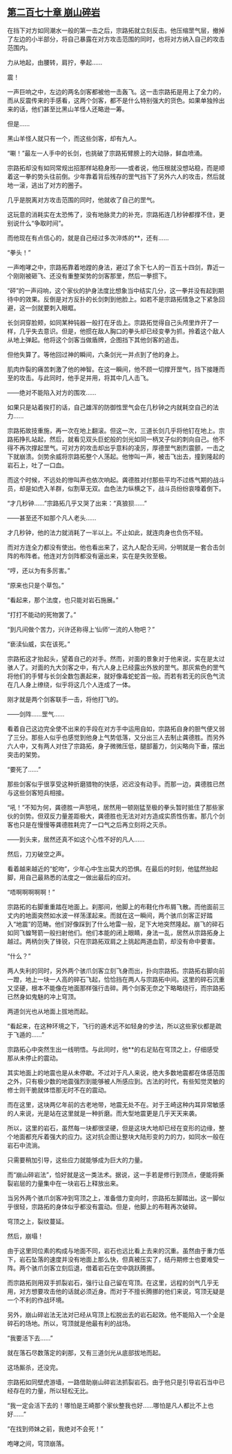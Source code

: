 ## [第二百七十章 崩山碎岩](https://www.xxbiquge.com/11_11207/9178083.html)


  在挡下对方如同潮水一般的第一击之后，宗路拓就立刻反击。他压缩罡气层，撤掉了左边的小半部分，将自己暴露在对方攻击范围的同时，也将对方纳入自己的攻击范围内。

  力从地起，由腰转，肩拧，拳起……

  震！

  一声巨响之中，左边的两名剑客都被他一击轰飞。这一击宗路拓是用上了全力的，而从反震传来的手感看，这两个剑客，都不是什么特别强大的货色。如果单独拎出来的话，他们甚至比黑山羊怪人还略逊一筹。

  但是……

  黑山羊怪人就只有一个，而这些剑客，却有九人。

  “唰！”最左一人手中的长剑，也挑破了宗路拓臂膀上的大动脉，鲜血喷涌。

  宗路拓却没有如同常规出招那样站稳身形——或者说，他压根就没想站稳，而是顺着这一拳的势头往前倒。少年靠着背后残存的罡气挡下了另外六人的攻击，然后就地一滚，逃出了对方的圈子。

  几乎是脱离对方攻击范围的同时，他就收了自己的罡气。

  这玩意的消耗实在太恐怖了，没有地脉灵力的补充，宗路拓连几秒钟都撑不住，更别说什么“争取时间”。

  而他现在有点信心的，就是自己经过多次淬炼的**，还有……

  “拳头！”

  一声咆哮之中，宗路拓靠着地蹚的身法，避过了余下七人的一百五十四剑，靠近一个刚刚被砸飞、还没有重整架势的剑客那里，然后一拳掼下。

  “砰”的一声闷响，这个家伙的护身法度比想象当中结实几分，这一拳并没有起到期待中的效果。反倒是对方反扑的长剑刺到他脸上。如若不是宗路拓情急之下紧急回避，这一剑就要刺入眼眶。

  长剑洞穿脸颊，如同某种钝器一般打在牙齿上。宗路拓觉得自己头颅里炸开了一样，几乎失去意识。但是，他掼在敌人胸口的拳头却已经变拳为抓，拎着这个敌人从地上弹起。他将这个剑客当做盾牌，企图挡下其他剑客的追击。

  但他失算了。等他回过神的瞬间，六条剑光一并点到了他的身上。

  肌肉炸裂的痛苦刺激了他的神智。在这一瞬间，他不顾一切撑开罡气，挡下接踵而至的攻击。与此同时，他手足并用，将其中几人击飞。

  ——绝对不能陷入对方的围攻……

  如果只是站着挨打的话，自己雄浑的防御性罡气会在几秒钟之内就耗空自己的法力……

  宗路拓故技重施，再一次在地上翻滚。但这一次，三道长剑几乎将他钉在地上。宗路拓挣扎站起，然后，就看见双头巨蛇般的剑光如同一柄叉子似的刺向自己。他不得不再次撑起罡气。可对方的攻击却出乎意料的凌厉，厚德罡气剧烈震颤，一击之下就崩溃。剑势余威将宗路拓整个人荡起。他惨叫一声，被击飞出去，撞到隆起的岩石上，吐了一口血。

  而这个时候，不远处的惨叫声也依次响起。龚德胜对付那些平均不过练气期的战斗员，却是如虎入羊群，似割草无双。血色法力纵横之下，战斗员纷纷哀嚎着倒下。

  “才几秒钟……”宗路拓几乎又哭了出来：“真狼狈……”

  ——甚至还不如那个凡人老头……

  才几秒钟，他的法力就消耗了一半以上。不止如此，就连肉身也负伤不轻。

  而对方连全力都没有使出。他也看出来了，这九人配合无间，分明就是一套合击剑阵的布阵者。他连对方剑阵都没有逼出来，实在是失败至极。

  “哼，还以为有多厉害。”

  “原来也只是个草包。”

  “看起来，那个法度，也只能对岩石施展。”

  “打打不能动的死物罢了。”

  “到凡间做个苦力，兴许还称得上‘仙师’一流的人物吧？”

  “亵渎仙威，实在该死。”

  宗路拓这才抬起头，望着自己的对手。然而，对面的景象对于他来说，实在是太过骇人了。对面的九大剑客之中，有六人身上已经露出外放的罡气。那灰紫色的罡气将他们的手臂与长剑全数包裹起来，就好像毒蛇蛇首一般。而若有若无的灰色气流在几人身上缭绕，似乎将这几个人连成了一体。

  刚才就是两个剑客联手一击，将他打飞的。

  ——剑阵……罡气……

  看着自己这边完全使不出来的手段在对方手中运用自如，宗路拓自身的胆气便又弱了三分。那些人似乎也感觉到他身上气势低落，又分出三人去制止龚德胜。而另外六人中，又有两人对住了宗路拓，身子微微压低，腿部蓄力，剑尖略向下垂，摆出突击的架势。

  “要死了……”

  那些剑客似乎很享受这种折磨猎物的快感，迟迟没有动手。而那一边，龚德胜已然与这些剑客短兵相接。

  “吼！”不知为何，龚德胜一声怒吼，居然用一顿刚猛至极的拳头暂时抵住了那些家伙的剑势。但双反力量差距极大，龚德胜也无法对对方造成实质性伤害。那几个剑客也只是在慢慢等龚德胜耗完了一口气之后再立刻将之灭杀。

  ——到头来，居然还真不如这个心性不好的凡人……

  然后，刀刃破空之声。

  看着越来越近的“蛇吻”，少年心中生出莫大的恐惧。在最后的时刻，他猛然抬起脚，用自己最熟悉的法度之一做出最后的应对。

  “唔啊啊啊啊啊！”

  宗路拓的右脚重重踏在地面上。刹那间，他脚上的布鞋化作布屑飞散。而他面前三丈内的地面突然如水波一样荡漾起来。而就在这一瞬间，两个骇爪剑客正好踏入“地震”的范畴。他们好像踩到了什么地雷一般，足下大地突然隆起。崩飞的碎石如同飞蝗弩箭一般扫射他们。他们本能的闭上眼睛，身法一乱，居然从宗路拓身上越过。两柄剑失了锋锐，只在宗路拓双肩之上挑起两道血箭，却没有命中要害。

  “什么？”

  两人失利的同时，另外两个骇爪剑客立刻飞身而出，扑向宗路拓。宗路拓右脚向前一蹬，地上一块一人高的碎石飞起，恰恰挡在两人与宗路拓中间。这里的碎石沉重又坚硬，根本不能像在地面那样强行击碎。两个剑客无奈之下略略绕行，而宗路拓已然身如鬼魅的冲上穹顶。

  两道剑光也从地面上拔地而起。

  “看起来，在这种环境之下，飞行的遁术远不如轻身的步法，所以这些家伙都是疏于飞遁的……”

  宗路拓心中突然生出一线明悟。与此同时，他**的右足贴在穹顶之上，仔细感受那从未停止的震动。

  其实地面上的地震也是从未停歇。不过对于凡人来说，绝大多数地震都在体感范围之外，只有极少数的地震强烈到能够被人所感应到。古法的时代，有些知觉灵敏的修士则干脆就体悟那无时不在的震动。

  而在这里，这块两亿年前的古老地带，地震无处不在。对于王崎这种内耳异常敏感的人来说，光是站在这里就是一种折磨。而大型地震更是几乎天天来袭。

  所以，这里的岩石，虽然每一块都很坚硬，但是这块大地却已经在变形的边缘，整个地面都充斥着强大的应力。这对抗企图让整块大陆形变的力的力，如同水一般在岩石中流淌。

  只需要稍加引导，这些应力就能够成为巨大的力量。

  而“崩山碎岩法”，恰好就是这一类法术。据说，这一手若是修行到顶点，便能将撕裂岩层的力量集中在一块岩石上释放出来。

  当另外两个骇爪剑客冲到穹顶之上，准备借力变向时，宗路拓左脚踏出。这一脚似乎很轻，宗路拓的身体似乎都没有震动。但是，他脚上的布鞋再次破碎。

  穹顶之上，裂纹蔓延。

  然后，崩塌！

  由于这里同位素的构成与地面不同，岩石也远比看上去来的沉重。虽然由于重力低下，岩石坠落的速度并没有地面上那么快，但真被压实了，结丹期修士也要难受一阵。两个骇爪剑客立刻后退，借着岩石在空中跳跃腾挪。

  而宗路拓则用双手抓裂岩石，强行让自己留在穹顶。在这里，远程的剑气几乎无用，对方想要攻击他的话就必须近身。而对于不擅长腾挪的他们来说，穹顶无疑是一个不利的作战环境。

  另外，崩山碎岩法无法对已经从穹顶上松脱出去的岩石起效。他不能陷入一个全是碎石的场地。所以，穹顶就是他最有利的战场。

  “我要活下去……”

  就在落石尽数落定的刹那，又有三道剑光从底部拔地而起。

  这场厮杀，还没完。

  宗路拓如同壁虎游墙，一路借助崩山碎岩法抓裂岩石。由于他只是引导岩石当中已经存在的力量，所以轻松无比。

  “我一定会活下去的！哪怕是王崎那个家伙整我也好……哪怕是凡人都比不上也好……”

  “在找到师妹之前，我绝对不会死！”

  咆哮之间，穹顶崩落。
